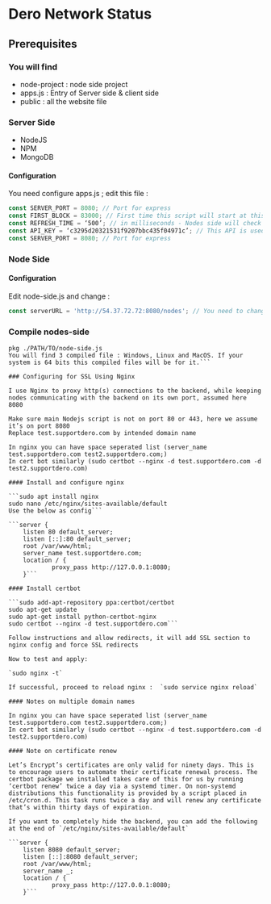 # Dero Network Status

## Prerequisites

### You will find

* node-project : node side project
* apps.js : Entry of Server side & client side
* public : all the website file

### Server Side

* NodeJS
* NPM
* MongoDB

#### Configuration

You need configure apps.js ; edit this file :
```javascript
const SERVER_PORT = 8080; // Port for express
const FIRST_BLOCK = 83000; // First time this script will start at this block number and store data block in mongoDB.
const REFRESH_TIME = ‘500’; // in milliseconds - Nodes side will check their own daemon every REFRESH_TIME
const API_KEY = ‘c3295d20321531f9207bbc435f04971c’; // This API is used to geolocate nodes during their first connection. 
const SERVER_PORT = 8080; // Port for express
```


### Node Side

#### Configuration

Edit node-side.js and change : 
```javascript
const serverURL = 'http://54.37.72.72:8080/nodes'; // You need to change IP and PORT. You need to set same port like server side
```


### Compile nodes-side 

```npm install pkg
pkg ./PATH/TO/node-side.js
You will find 3 compiled file : Windows, Linux and MacOS. If your system is 64 bits this compiled files will be for it.```

### Configuring for SSL Using Nginx

I use Nginx to proxy http(s) connections to the backend, while keeping nodes communicating with the backend on its own port, assumed here 8080

Make sure main Nodejs script is not on port 80 or 443, here we assume it’s on port 8080
Replace test.supportdero.com by intended domain name

In nginx you can have space seperated list (server_name test.supportdero.com test2.supportdero.com;)
In cert bot similarly (sudo certbot --nginx -d test.supportdero.com -d test2.supportdero.com)

#### Install and configure nginx

```sudo apt install nginx
sudo nano /etc/nginx/sites-available/default
Use the below as config```

```server {
    listen 80 default_server;
    listen [::]:80 default_server;
    root /var/www/html;
    server_name test.supportdero.com;
    location / {
            proxy_pass http://127.0.0.1:8080;
    }```

#### Install certbot

```sudo add-apt-repository ppa:certbot/certbot
sudo apt-get update
sudo apt-get install python-certbot-nginx
sudo certbot --nginx -d test.supportdero.com```

Follow instructions and allow redirects, it will add SSL section to nginx config and force SSL redirects

Now to test and apply:

`sudo nginx -t` 

If successful, proceed to reload nginx :  `sudo service nginx reload`

#### Notes on multiple domain names

In nginx you can have space seperated list (server_name test.supportdero.com test2.supportdero.com;)
In cert bot similarly (sudo certbot --nginx -d test.supportdero.com -d test2.supportdero.com)

#### Note on certificate renew

Let’s Encrypt’s certificates are only valid for ninety days. This is to encourage users to automate their certificate renewal process. The certbot package we installed takes care of this for us by running ‘certbot renew’ twice a day via a systemd timer. On non-systemd distributions this functionality is provided by a script placed in /etc/cron.d. This task runs twice a day and will renew any certificate that’s within thirty days of expiration.

If you want to completely hide the backend, you can add the following at the end of `/etc/nginx/sites-available/default`

```server {
    listen 8080 default_server;
    listen [::]:8080 default_server;
    root /var/www/html;
    server_name _;
    location / {
            proxy_pass http://127.0.0.1:8080;
    }```



